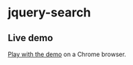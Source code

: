 # jquery-search

## Live demo

<p><a href="http://jguinto.github.io/jquery/search/" target="_blank">Play with the demo</a> on a Chrome browser.</p>
